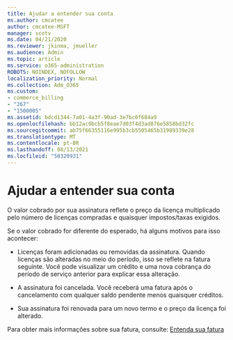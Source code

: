 ```yaml
---
title: Ajudar a entender sua conta
ms.author: cmcatee
author: cmcatee-MSFT
manager: scotv
ms.date: 04/21/2020
ms.reviewer: jkinma, jmueller
ms.audience: Admin
ms.topic: article
ms.service: o365-administration
ROBOTS: NOINDEX, NOFOLLOW
localization_priority: Normal
ms.collection: Adm_O365
ms.custom:
- commerce_billing
- "267"
- "1500005"
ms.assetid: bdcd1344-7a01-4a3f-90ad-3e7bc0f684a9
ms.openlocfilehash: bb12ac9bcb5f8eae7d03f4d3ad876e5858bd32fc
ms.sourcegitcommit: ab75f66355116e995b3cb5505465b31989339e28
ms.translationtype: MT
ms.contentlocale: pt-BR
ms.lasthandoff: 08/13/2021
ms.locfileid: "58320931"
---
```

# <a name="help-understanding-your-bill"></a>Ajudar a entender sua conta

O valor cobrado por sua assinatura reflete o preço da licença multiplicado pelo número de licenças compradas e quaisquer impostos/taxas exigidos.
  
Se o valor cobrado for diferente do esperado, há alguns motivos para isso acontecer:
  
- Licenças foram adicionadas ou removidas da assinatura. Quando licenças são alteradas no meio do período, isso se reflete na fatura seguinte. Você pode visualizar um crédito e uma nova cobrança do período de serviço anterior para explicar essa alteração.

- A assinatura foi cancelada. Você receberá uma fatura após o cancelamento com qualquer saldo pendente menos quaisquer créditos.

- Sua assinatura foi renovada para um novo termo e o preço da licença foi alterado.

Para obter mais informações sobre sua fatura, consulte: [Entenda sua fatura](https://docs.microsoft.com/microsoft-365/commerce/billing-and-payments/understand-your-invoice2)